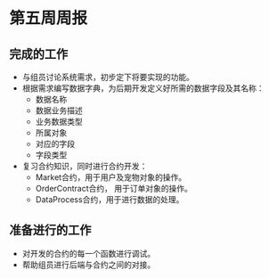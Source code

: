 # 第五周周报

## 完成的工作

- 与组员讨论系统需求，初步定下将要实现的功能。
- 根据需求编写数据字典，为后期开发定义好所需的数据字段及其名称：
  - 数据名称   
  - 数据业务描述
  - 业务数据类型     
  - 所属对象     
  - 对应的字段     
  - 字段类型     
- 复习合约知识，同时进行合约开发：
  - Market合约，用于用户及宠物对象的操作。
  - OrderContract合约， 用于订单对象的操作。
  - DataProcess合约，用于进行数据的处理。

## 准备进行的工作

- 对开发的合约的每一个函数进行调试。
- 帮助组员进行后端与合约之间的对接。